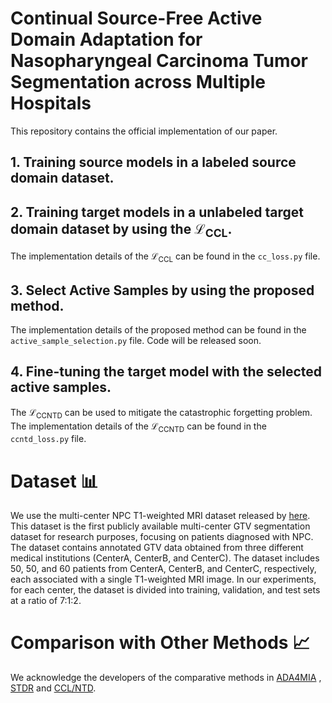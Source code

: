 # Continual Source-Free Active Domain Adaptation for Nasopharyngeal Carcinoma Tumor Segmentation across Multiple Hospitals
This repository contains the official implementation of our paper. 

## 1. Training source models in a labeled source domain dataset.

## 2. Training target models in a unlabeled target domain dataset by using the $\mathcal{L}_{\text{CCL}}$.
The implementation details of the $\mathcal{L}_{\text{CCL}}$ can be found in the `cc_loss.py` file.

## 3. Select Active Samples by using the proposed method.
The implementation details of the proposed method can be found in the `active_sample_selection.py` file.
Code will be released soon.

## 4. Fine-tuning the target model with the selected active samples.
The $\mathcal{L}_{\text{CCNTD}}$ can be used to mitigate the catastrophic forgetting problem.
The implementation details of the $\mathcal{L}_{\text{CCNTD}}$ can be found in the `ccntd_loss.py` file.

# Dataset 📊
We use the multi-center NPC T1-weighted MRI dataset released by [here](https://ieeexplore.ieee.org/abstract/document/10553522). This dataset is the first publicly available multi-center GTV segmentation dataset for research purposes, focusing on patients diagnosed with NPC. The dataset contains annotated GTV data obtained from three different medical institutions (CenterA, CenterB, and CenterC). 
The dataset includes 50, 50, and 60 patients from CenterA, CenterB, and CenterC, respectively, each associated with a single T1-weighted MRI image. 
In our experiments, for each center, the dataset is divided into training, validation, and test sets at a ratio of 7:1:2.

# Comparison with Other Methods 📈

We acknowledge the developers of the comparative methods in [ADA4MIA](https://github.com/whq-xxh/ADA4MIA) , [STDR](https://github.com/whq-xxh/Active-GTV-Seg) and  [CCL/NTD](https://github.com/WenkeHuang/FCCL).
